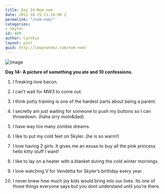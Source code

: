 ```yaml
---
title: Day 14-Nom nom
date: 2011-10-25 11:24:00 Z
permalink: "/nom-nom/"
categories:
- Skyler
id: 489
author: Cynthia
layout: post
guid: http://lewynandez.com/nom-nom/
---
```


<img style="display:block;margin-right:auto;margin-left:auto;" alt="image" src="http://i1.wp.com/lewynandez.com/wp-content/uploads/2011/10/wpid-2011-10-25-10.35.18.jpg?w=793" data-recalc-dims="1" />

**Day 14- A picture of something you ate and 10 confessions.**

1. I freaking love bacon.
  
2. I can&#8217;t wait for MW3 to come out.
  
3. I think potty training is one of the hardest parts about being a parent. 
  
4. I secretly am just waiting for someone to push my buttons so I can throwdown. (haha srry mom&dad)
  
5. I have way too many zombie dreams.
  
6. I like to put my cold feet on Skyler..(he is so warm!)
  
7. I love having 2 girls. It gives me an exuse to buy all the pink princess hello kitty stuff I want! 
  
8. I like to lay on a heater with a blanket during the cold winter mornings. 
  
9. I love watching V for Vendetta for Skyler&#8217;s birthday every year. 
  
10. I never knew how much joy kids would bring into our lives. Its one of those things everyone says but you dont understand until you&#8217;re there.